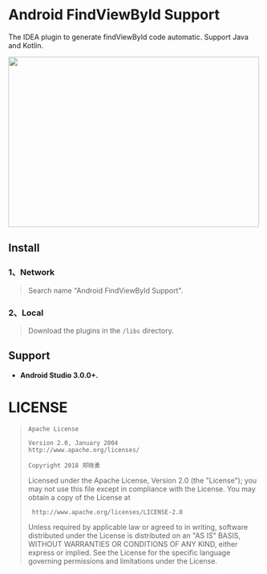 # **Android FindViewById Support**
The IDEA plugin to generate findViewById code automatic. Support Java and Kotlin.

<img src="https://github.com/Sunzxyong/findViewById-support/blob/master/findviewbyid.jpg" width="500" height="340" />

## **Install**
### **1、Network**
> Search name "Android FindViewById Support".

### **2、Local**
> Download the plugins in the `/libs` directory.

## **Support**
* **Android Studio 3.0.0+.**

# **LICENSE**
>
>     Apache License
>
>     Version 2.0, January 2004
>     http://www.apache.org/licenses/
>
>     Copyright 2018 郑晓勇
>
>  Licensed under the Apache License, Version 2.0 (the "License");
>  you may not use this file except in compliance with the License.
>  You may obtain a copy of the License at
>
>      http://www.apache.org/licenses/LICENSE-2.0
>
>  Unless required by applicable law or agreed to in writing, software
>  distributed under the License is distributed on an "AS IS" BASIS,
>  WITHOUT WARRANTIES OR CONDITIONS OF ANY KIND, either express or implied.
>  See the License for the specific language governing permissions and
>  limitations under the License.



